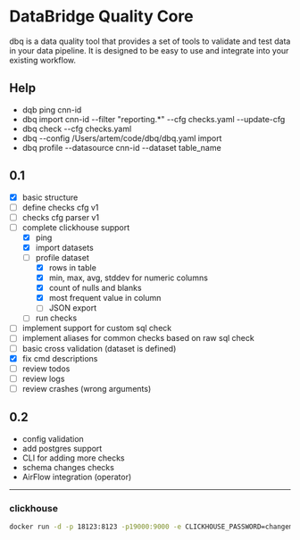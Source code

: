# DataBridge Quality Core

dbq is a data quality tool that provides a set of tools to validate and test data in your data pipeline. 
It is designed to be easy to use and integrate into your existing workflow.

## Help
- dqb ping cnn-id
- dbq import cnn-id --filter "reporting.*" --cfg checks.yaml --update-cfg
- dbq check --cfg checks.yaml
- dbq --config /Users/artem/code/dbq/dbq.yaml import 
- dbq profile --datasource cnn-id --dataset table_name

## 0.1
- [x] basic structure
- [ ] define checks cfg v1
- [ ] checks cfg parser v1
- [ ] complete clickhouse support
  - [x] ping
  - [x] import datasets
  - [ ] profile dataset
    - [x] rows in table
    - [x] min, max, avg, stddev for numeric columns
    - [x] count of nulls and blanks
    - [x] most frequent value in column
    - [ ] JSON export
  - [ ] run checks
- [ ] implement support for custom sql check 
- [ ] implement aliases for common checks based on raw sql check
- [ ] basic cross validation (dataset is defined)
- [x] fix cmd descriptions
- [ ] review todos
- [ ] review logs
- [ ] review crashes (wrong arguments)

## 0.2
- config validation
- add postgres support
- CLI for adding more checks
- schema changes checks
- AirFlow integration (operator)


---

### clickhouse 

```bash
docker run -d -p 18123:8123 -p19000:9000 -e CLICKHOUSE_PASSWORD=changeme --name some-clickhouse-server --ulimit nofile=262144:262144 clickhouse/clickhouse-server
```